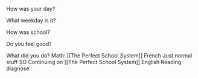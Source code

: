 How was your day?

What weekday is it?

How was school?

Do you feel good?

What did you do?
Math:
[[The Perfect School System]]
French
Just normal stuff
SO
Continuing on [[The Perfect School System]]
English
Reading diagnose